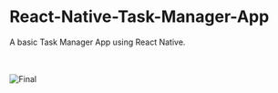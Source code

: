 # React-Native-Task-Manager-App

A basic Task Manager App using React Native.

<br><br>
![Final](https://user-images.githubusercontent.com/68046853/125198261-cd1e3e00-e27e-11eb-9fce-8c4fa11a0b2b.gif)
